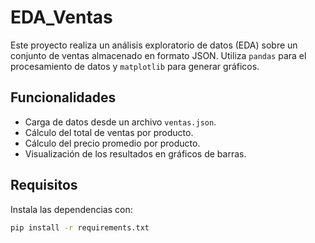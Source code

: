 # EDA_Ventas

Este proyecto realiza un análisis exploratorio de datos (EDA) sobre un conjunto de ventas almacenado en formato JSON. Utiliza `pandas` para el procesamiento de datos y `matplotlib` para generar gráficos.

## Funcionalidades

- Carga de datos desde un archivo `ventas.json`.
- Cálculo del total de ventas por producto.
- Cálculo del precio promedio por producto.
- Visualización de los resultados en gráficos de barras.

## Requisitos

Instala las dependencias con:

```bash
pip install -r requirements.txt
```